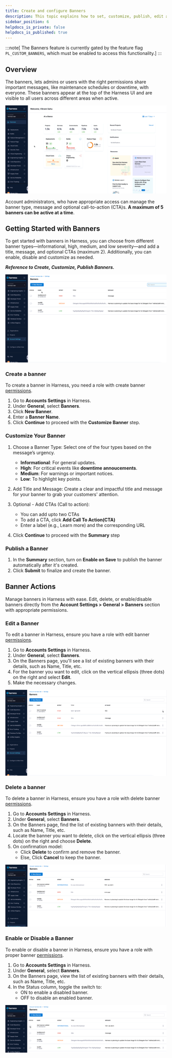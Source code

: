 ```yaml
---
title: Create and configure Banners
description: This topic explains how to set, customize, publish, edit and delete banners on your Harness Account
sidebar_position: 6
helpdocs_is_private: false
helpdocs_is_published: true
---
```


:::note[ The Banners feature is currently gated by the feature flag `PL_CUSTOM_BANNERS`, which must be enabled to access this functionality.]
:::

## Overview

The banners, lets admins or users with the right permissions share important messages, like maintenance schedules or downtime, with everyone. These banners appear at the top of the Harness UI and are visible to all users across different areas when active.

![custom-banners-intro](static/custom-banners-overview.gif)

Account administrators, who have appropriate access can manage the banner type, message and optional call-to-action (CTA)s. **A maximum of 5 banners can be active at a time**. 

## Getting Started with Banners

To get started with banners in Harness, you can choose from different banner types—informational, high, medium, and low severity—and add a title, message, and optional CTAs (maximum 2). Additionally, you can enable, disable and customize as needed.

***Reference to Create, Customize, Publish Banners.***

![create-customize-publish-banners](static/create-banners.gif)

### Create a banner

To create a banner in Harness, you need a role with create banner [permissions](https://developer.harness.io/docs/platform/role-based-access-control/permissions-reference).

 1. Go to **Accounts Settings** in Harness.
 2. Under **General**, select **Banners**.
 3. Click **New Banner**.
 4. Enter a **Banner Name**.
 5. Click **Continue** to proceed with the **Customize Banner** step.  

 ### Customize Your Banner

1. Choose a Banner Type: Select one of the four types based on the message’s urgency.
    - **Informational**: For general updates.
    - **High**: For critical events like **downtime annoucements**.
    - **Medium**: For warnings or important notices.
    - **Low**: To highlight key points.

2. Add Title and Message: Create a clear and impactful title and message for your banner to grab your customers' attention.

3. Optional - Add CTAs (Call to action):
    - You can add upto two CTAs
    - To add a CTA, click **Add Call To Action(CTA)**
    - Enter a label (e.g., Learn more) and the corresponding URL

4. Click **Continue** to proceed with the **Summary** step

### Publish a Banner

1. In the **Summary** section, turn on **Enable on Save** to publish the banner automatically after it's created.
2. Click **Submit** to finalize and create the banner.

## Banner Actions

Manage banners in Harness with ease. Edit, delete, or enable/disable banners directly from the **Account Settings > General > Banners** section with appropriate permissions.

### Edit a Banner

To edit a banner in Harness, ensure you have a role with edit banner [permissions](https://developer.harness.io/docs/platform/role-based-access-control/permissions-reference).

 1. Go to **Accounts Settings** in Harness.
 2. Under **General**, select **Banners**.
 3. On the Banners page, you'll see a list of existing banners with their details, such as Name, Title, etc.
 4. For the banner you want to edit, click on the vertical ellipsis (three dots) on the right and select **Edit**.
 5. Make the necessary changes.

![edit-a-banner](static/edit-banners.gif)

 ### Delete a banner

To delete a banner in Harness, ensure you have a role with delete banner [permissions](https://developer.harness.io/docs/platform/role-based-access-control/permissions-reference).

 1. Go to **Accounts Settings** in Harness.
 2. Under **General**, select **Banners**.
 3. On the Banners page, find the list of existing banners with their details, such as Name, Title, etc.
 4. Locate the banner you want to delete, click on the vertical ellipsis (three dots) on the right and choose **Delete**.
 5. On confirmation model:
    - Click **Delete** to confirm and remove the banner.
    - Else, Click **Cancel** to keep the banner.

![delete-a-banner](static/delete-a-banner.gif)

### Enable or Disable a Banner

To enable or disable a banner in Harness, ensure you have a role with proper banner [permissions](https://developer.harness.io/docs/platform/role-based-access-control/permissions-reference). 

 1. Go to **Accounts Settings** in Harness.
 2. Under **General**, select **Banners**.
 3. On the Banners page, view the list of existing banners with their details, such as Name, Title, etc.
 4. In the Status column, toggle the switch to:
    - ON to enable a disabled banner.
    - OFF to disable an enabled banner.

![enable-disable-banner](static/enable-or-disable-banners.gif)